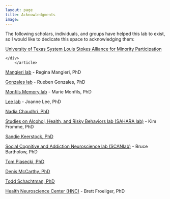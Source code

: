 ```yaml
---
layout: page
title: Acknowledgments
image: 
---
```



		

The following scholars, individuals, and groups have helped this lab to exist, so I would like to dedicate this space to acknowledging them:

<div class="features">

<article>
		<span class="icon fa-diamond"></span>
			<div class="content">

[University of Texas System Louis Stokes Alliance for Minority Participation](https://www.utep.edu/engineering/lsamp/)

    </div>
		</article>
</div>
		

[Mangieri lab](https://pharmacy.utexas.edu/directory/regina-mangieri) - Regina Mangieri, PhD

[Gonzales lab](https://pharmacy.utexas.edu/directory/rueben-gonzales) - Rueben Gonzales, PhD

[Monfils Memory lab](https://labs.la.utexas.edu/monfils/) - Marie Monfils, PhD

[Lee lab](https://labs.la.utexas.edu/lee/) - Joanne Lee, PhD

[Nadia Chaudhri, PhD](https://www.ncbi.nlm.nih.gov/pmc/articles/PMC9372569/)

[Studies on Alcohol, Health, and Risky Behaviors lab (SAHARA lab)](https://labs.la.utexas.edu/sahara/) - Kim Fromme, PhD

[Sandie Keerstock, PhD](https://psychology.missouri.edu/people/keerstock)

[Social Cognitive and Addiction Neuroscience lab (SCANlab)](https://www.scanlab.page/) - Bruce Bartholow, PhD

[Tom Piasecki, PhD](https://ctri.wisc.edu/researchers/research-staff/thomas-piasecki-phd/)

[Denis McCarthy, PhD](https://psychology.missouri.edu/people/mccarthy)

[Todd Schachtman, PhD](https://psychology.missouri.edu/people/schachtman)

[Health Neuroscience Center (HNC)](https://www.healthneurosciencecenter.com/) - Brett Froeliger, PhD


